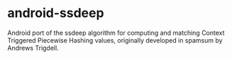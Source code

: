 android-ssdeep
==============

Android port of the ssdeep algorithm for computing and matching Context Triggered Piecewise Hashing values, originally developed in spamsum by Andrews Trigdell.